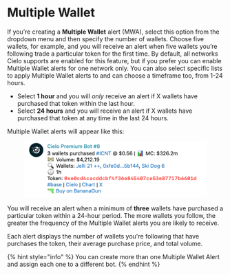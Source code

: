 # Multiple Wallet

If you’re creating a **Multiple Wallet** alert (MWA), select this option from the dropdown menu and then specify the number of wallets. Choose five wallets, for example, and you will receive an alert when five wallets you’re following trade a particular token for the first time. By default, all networks Cielo supports are enabled for this feature, but if you prefer you can enable Multiple Wallet alerts for one network only. You can also select specific lists to apply Multiple Wallet alerts to and can choose a timeframe too, from 1-24 hours.

* Select **1 hour** and you will _only_ receive an alert if X wallets have purchased that token within the last hour.
* Select **24 hours** and you will receive an alert if X wallets have purchased that token at any time in the last 24 hours.

Multiple Wallet alerts will appear like this:

<figure><img src="../.gitbook/assets/Screenshot 2025-07-03 at 16.06.02.png" alt=""><figcaption></figcaption></figure>

You will receive an alert when a minimum of **three** wallets have purchased a particular token within a 24-hour period. The more wallets you follow, the greater the frequency of the Multiple Wallet alerts you are likely to receive.

Each alert displays the number of wallets you're following that have purchases the token, their average purchase price, and total volume.&#x20;

{% hint style="info" %}
You can create more than one Multiple Wallet Alert and assign each one to a different bot.
{% endhint %}

